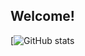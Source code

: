 ## Welcome!

[![GitHub stats](https://github-readme-stats.vercel.app/api?username=M0tt1nh4&show_icons=true&theme=synthwave)